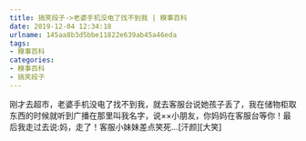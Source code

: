 ```yaml
---
title: 搞笑段子->老婆手机没电了找不到我 | 糗事百科
date: 2019-12-04 12:34:18
urlname: 145aa8b3d5bbe11822e639ab45a46eda
tags: 
- 糗事百科
categories:
- 糗事百科
- 搞笑段子
---
```

刚才去超市，老婆手机没电了找不到我，就去客服台说她孩子丢了，我在储物柜取东西的时候就听到广播在那里叫我名字，说××小朋友，你妈妈在客服台等你！最后我走过去说:妈，走了！客服小妹妹差点笑死…[汗颜][大笑]


